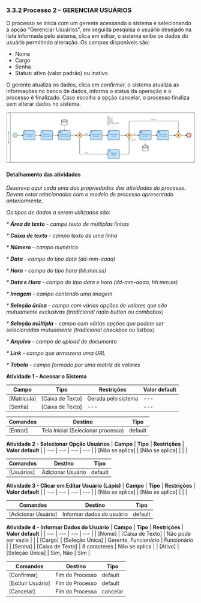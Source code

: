### 3.3.2 Processo 2 – GERENCIAR USUÁRIOS

O processo se inicia com um gerente acessando o sistema e selecionando a opção "Gerenciar Usuários", em seguida pesquisa o usuário desejado na lista informada pelo sistema, clica em editar, o sistema exibe os dados do usuário permitindo alteração. Os campos disponíveis são:
* Nome
* Cargo
* Senha
* Status: ativo (valor padrão) ou inativo

O gerente atualiza os dados, clica em confirmar, o sistema atualiza as informações no banco de dados, informa o status da operação e o processo é finalizado. Caso escolha a opção cancelar, o processo finaliza sem alterar dados no sistema.

![Gerenciar Usuários](../images/02-gerenciar-usuarios.png "Gerenciar Usuários.")

#### Detalhamento das atividades

_Descreva aqui cada uma das propriedades das atividades do processo. 
Devem estar relacionadas com o modelo de processo apresentado anteriormente._

_Os tipos de dados a serem utilizados são:_

_* **Área de texto** - campo texto de múltiplas linhas_

_* **Caixa de texto** - campo texto de uma linha_

_* **Número** - campo numérico_

_* **Data** - campo do tipo data (dd-mm-aaaa)_

_* **Hora** - campo do tipo hora (hh:mm:ss)_

_* **Data e Hora** - campo do tipo data e hora (dd-mm-aaaa, hh:mm:ss)_

_* **Imagem** - campo contendo uma imagem_

_* **Seleção única** - campo com várias opções de valores que são mutuamente exclusivas (tradicional radio button ou combobox)_

_* **Seleção múltipla** - campo com várias opções que podem ser selecionadas mutuamente (tradicional checkbox ou listbox)_

_* **Arquivo** - campo de upload de documento_

_* **Link** - campo que armazena uma URL_

_* **Tabela** - campo formado por uma matriz de valores_

**Atividade 1 - Acessar o Sistema**

| **Campo**       | **Tipo**         | **Restrições**      | **Valor default** |
| ---             | ---              | ---                 | ---               |
| [Matrícula]     | [Caixa de Texto] | Gerada pelo sistema | ---     |
| [Senha]         | [Caixa de Texto] | --- | ---     |

| **Comandos**    |  **Destino**     | **Tipo**                 |
| ---             | ---              | ---                      |
| [Entrar]        | Tela Inicial (Selecionar processo)     | default      |


**Atividade 2 - Selecionar Opção Usuários**
| **Campo**       | **Tipo**         | **Restrições** | **Valor default** |
| ---             | ---              | ---            | ---               |
| [Não se aplica] | [Não se aplica]  |                |                   |

| **Comandos**         |  **Destino**                   | **Tipo**            |
| ---                  | ---                            | ---                 |
| [Usuários]           | Adicionar Usuário      | default  |


**Atividade 3 - Clicar em Editar Usuário (Lápis)**
| **Campo**       | **Tipo**         | **Restrições** | **Valor default** |
| ---             | ---              | ---            | ---               |
| [Não se aplica] | [Não se aplica]  |                |                   |

| **Comandos**         |  **Destino**                   | **Tipo**            |
| ---                  | ---                            | ---                 |
| [Adicionar Usuário]  | Informar dados do usuário      | default  |


**Atividade 4 - Informar Dados do Usuário**
| **Campo**       | **Tipo**         | **Restrições** | **Valor default** |
| ---             | ---              | ---            | ---               |
| [Nome]          | [Caixa de Texto] | Não pode ser vazio |                   |
| [Cargo]         | [Seleção Única]  | Gerente, Funcionário | Funcionário |
| [Senha]         | [Caixa de Texto] | 8 caracteres | Não se aplica |
| [Ativo]         | [Seleção Única]  | Sim, Não | Sim |


| **Comandos**         |  **Destino**                   | **Tipo**            |
| ---                  | ---                            | ---                 |
| [Confirmar]          | Fim do Processo                |  default            |
| [Excluir Usuário]    | Fim do Processo                |  default            |
| [Cancelar]           | Fim do Processo                |  cancelar           |
